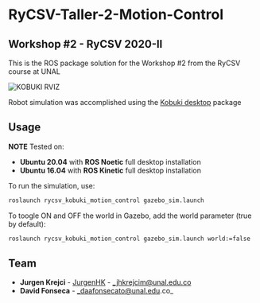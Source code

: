 # RyCSV-Taller-2-Motion-Control
## Workshop #2 - RyCSV 2020-II

This is the ROS package solution for the Workshop #2 from the RyCSV course at UNAL

![KOBUKI RVIZ](https://i.ibb.co/37Vynkr/Rviz-Detail.png)

Robot simulation was accomplished using the [Kobuki desktop](http://wiki.ros.org/kobuki_desktop) package 

## Usage

**NOTE** 
Tested on:
* **Ubuntu 20.04** with **ROS Noetic** full desktop installation
* **Ubuntu 16.04** with **ROS Kinetic** full desktop installation

To run the simulation, use:

```bash
roslaunch rycsv_kobuki_motion_control gazebo_sim.launch
```
To toogle ON and OFF the world in Gazebo, add the world parameter (true by default):

```bash
roslaunch rycsv_kobuki_motion_control gazebo_sim.launch world:=false
```

## Team 
* **Jurgen Krejci** - [JurgenHK](https://github.com/JurgenHK) - _jhkrejcim@unal.edu.co
* **David Fonseca** - _daafonsecato@unal.edu.co_


